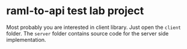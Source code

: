 # raml-to-api test lab project

Most probably you are interested in client library. Just open the `client` folder.
The `server` folder contains source code for the server side implementation.
